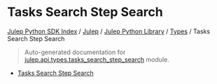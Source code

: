 # Tasks Search Step Search

[Julep Python SDK Index](../../../README.md#julep-python-sdk-index) / [Julep](../../index.md#julep) / [Julep Python Library](../index.md#julep-python-library) / [Types](./index.md#types) / Tasks Search Step Search

> Auto-generated documentation for [julep.api.types.tasks_search_step_search](../../../../../../../julep/api/types/tasks_search_step_search.py) module.
- [Tasks Search Step Search](#tasks-search-step-search)
